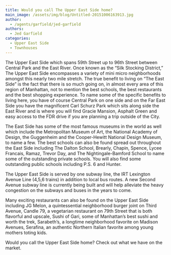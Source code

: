 ```yaml
---
title: Would you call The Upper East Side home?
main_image: /assets/img/blog/Untitled-20151006163913.jpg
author:
  - /agents/garfield/jed-garfield
authors:
  - Jed Garfield
categories:
  - Upper East Side
  - Townhouses
---
```

<p>The Upper East Side which spans 59th Street up to 96th Street between Central Park and the East River. Once known as the “Silk Stocking District,” The Upper East Side encompasses a variety of mini micro neighborhoods amongst this nearly two mile stretch.  The true benefit to living on “The East Side” is the fact that there is so much going on, in almost every area of this region of Manhattan, not to mention the best schools, the best restaurants and the best shopping experience.  To name some of the specific benefits to living here, you have of course Central Park on one side and on the Far East Side you have the magnificent Carl Schurz Park which sits along side the East River and is where you will find Gracie Mansion, Asphalt Green and easy access to the FDR drive if you are planning a trip outside of the City.</p><p>The East Side has some of the most famous museums in the world as well which include the Metropolitan Museum of Art, the National Academy of Design, the Guggenheim and the Cooper-Hewitt National Design Museum, to name a few.  The best schools can also be found spread out throughout the East Side including The Dalton School,  Brearly,  Chapin,  Spence, Lycee Francais, Ramaz, Trevor Day, and The Nightingale-Bamford School to name some of the outstanding private schools. You will also find some outstanding public schools including P.S. 6 and Hunter.<br></p><p>The Upper East Side is served by one subway line, the IRT Lexington Avenue Line (4,5,6 trains) in addition to local bus routes. A new Second Avenue subway line is currently being built and will help alleviate the heavy congestion on the subways and buses in the years to come.<br></p><p>Many exciting restaurants can also be found on the Upper East Side including JG Melon, a quintessential neighborhood burger joint on Third Avenue,  Candle 79, a vegetarian restaurant on 79th Street that is both flavorful and upscale, Sushi of Gari, some of Manhattan’s best sushi and worth the trek, Sarabeth’s, a longtime neighborhood favorite on Madison Avenues, Serafina, an authentic Northern Italian favorite among young mothers toting kids.<br></p><p>Would you call the Upper East Side home? Check out what we have on the market.<span></span><br></p>